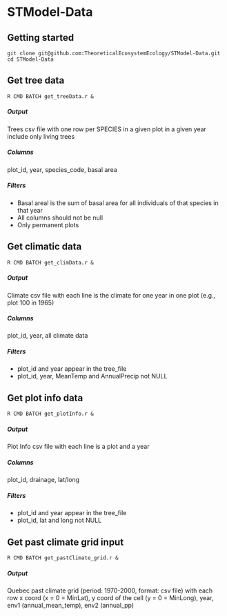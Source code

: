 STModel-Data
============

## Getting started

	git clone git@github.com:TheoreticalEcosystemEcology/STModel-Data.git
	cd STModel-Data

## Get tree data

	R CMD BATCH get_treeData.r &

##### Output

 Trees csv file with one row per SPECIES in a given plot in a given year include only living trees

##### Columns

 plot_id, year, species_code, basal area

##### Filters

- Basal areal is the sum of basal area for all individuals of that species in that year
- All columns should not be null
- Only permanent plots

## Get climatic data

	R CMD BATCH get_climData.r &

##### Output

 Climate csv file with each line is the climate for one year in one plot (e.g., plot 100 in 1965)

##### Columns

 plot_id, year, all climate data 

##### Filters

- plot_id and year appear in the tree_file
- plot_id, year, MeanTemp and AnnualPrecip not NULL

## Get plot info data


	R CMD BATCH get_plotInfo.r &

##### Output

 Plot Info csv file with each line is a plot and a year

##### Columns

 plot_id, drainage, lat/long

##### Filters

- plot_id and year appear in the tree_file
- plot_id, lat and long not NULL

## Get past climate grid input

	R CMD BATCH get_pastClimate_grid.r &

##### Output

Quebec past climate grid (period: 1970-2000, format: csv file) with each row x coord (x = 0 = MinLat), y coord of the cell (y = 0 = MinLong), year, env1 (annual_mean_temp), env2 (annual_pp)
